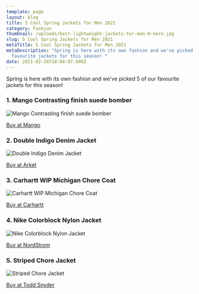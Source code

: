```yaml
---
template: page
layout: blog
title: 5 Cool Spring Jackets for Men 2021
category: Fashion
thumbnail: /uploads/best-lightweight-jackets-for-men-0-hero.jpg
slug: 5 Cool Spring Jackets for Men 2021
metaTitle: 5 Cool Spring Jackets for Men 2021
metaDescription: "Spring is here with its own fashion and we've picked 5 of our
  favourite jackets for this season! "
date: 2021-02-26T18:04:07.696Z
---
```

Spring is here with its own fashion and we've picked 5 of our favourite jackets for this season!

### 1. Mango Contrasting finish suede bomber

![Mango Contrasting finish suede bomber](/uploads/67034384_96.webp "Mango Contrasting finish suede bomber")

<a href="<https://shop.mango.com/gb/men/jackets-field-jackets/contrasting-finish-suede-bomber_67034384.html?utm_medium=affiliate&utm_source=tv2R4u9rImY&utm_campaign=Linkshare_UK&ranMID=36057&ranEAID=tv2R4u9rImY&ranSiteID=tv2R4u9rImY-O0.QeWQg9AIIEY6hzFbwvQ>" class="buyButton">Buy at Mango</a>

### 2. Double Indigo Denim Jacket

![Double Indigo Denim Jacket](/uploads/app006prod.webp "Double Indigo Denim Jacket")

<a href="<https://www.arket.com/en_gbp/men/jackets-coats/product.double-indigo-denim-jacket-blue.0721478001.html>[](https://shop.mango.com/gb/men/jackets-field-jackets/contrasting-finish-suede-bomber_67034384.html?utm_medium=affiliate&utm_source=tv2R4u9rImY&utm_campaign=Linkshare_UK&ranMID=36057&ranEAID=tv2R4u9rImY&ranSiteID=tv2R4u9rImY-O0.QeWQg9AIIEY6hzFbwvQ)" class="buyButton">Buy at Arket</a>

### 3. Carhartt WIP Michigan Chore Coat

![Carhartt WIP Michigan Chore Coat](/uploads/michigan_denim_chore_coat_spring.jpg "Carhartt WIP Michigan Chore Coat")

<a href="[](https://www.arket.com/en_gbp/men/jackets-coats/product.double-indigo-denim-jacket-blue.0721478001.html)<https://www.grailed.com/listings/18630046-carhartt-wip-nwt-carhartt-wip-detroit-jacket-denim-blue-stone-washed-l>" class="buyButton">Buy at Carhartt</a>

### 4. Nike Colorblock Nylon Jacket

![Nike Colorblock Nylon Jacket](/uploads/1579793751-nike-colorblock-nylon-jacket-1579793746.jpg "Nike Colorblock Nylon Jacket")

[](https://www.nordstrom.com/s/nike-colorblock-nylon-jacket/5281050?siteid=tv2R4u9rImY-jnJcPHJKmSmm0QPkYgduvg&utm_source=rakuten&utm_medium=affiliate&utm_campaign=tv2R4u9rImY&utm_content=1&utm_term=773552&utm_channel=low_nd_affiliates&sp_source=rakuten&sp_campaign=tv2R4u9rImY)<a href="[](https://www.arket.com/en_gbp/men/jackets-coats/product.double-indigo-denim-jacket-blue.0721478001.html)[](https://www.grailed.com/listings/18630046-carhartt-wip-nwt-carhartt-wip-detroit-jacket-denim-blue-stone-washed-l)<https://www.nordstrom.com/s/nike-colorblock-nylon-jacket/5281050?siteid=tv2R4u9rImY-jnJcPHJKmSmm0QPkYgduvg&utm_source=rakuten&utm_medium=affiliate&utm_campaign=tv2R4u9rImY&utm_content=1&utm_term=773552&utm_channel=low_nd_affiliates&sp_source=rakuten&sp_campaign=tv2R4u9rImY>" class="buyButton">Buy at NordStrom</a>

### 5. Striped Chore Jacket

![Striped Chore Jacket](/uploads/191004_holiday_resort_of_scrub_ou1618506_2349_r_2000x.jpg "Striped Chore Jacket")

[](https://www.nordstrom.com/s/nike-colorblock-nylon-jacket/5281050?siteid=tv2R4u9rImY-jnJcPHJKmSmm0QPkYgduvg&utm_source=rakuten&utm_medium=affiliate&utm_campaign=tv2R4u9rImY&utm_content=1&utm_term=773552&utm_channel=low_nd_affiliates&sp_source=rakuten&sp_campaign=tv2R4u9rImY)<a href="[](https://www.arket.com/en_gbp/men/jackets-coats/product.double-indigo-denim-jacket-blue.0721478001.html)[](https://www.grailed.com/listings/18630046-carhartt-wip-nwt-carhartt-wip-detroit-jacket-denim-blue-stone-washed-l)[https://www.toddsnyder.com/products/indigo-stripe-chore-jacket-navy?_pos=3&_sid=ca2e7bfb0&_ss=r&cjevent=1c4bbef4786311eb824500700a18050c&utm_source=cj&utm_content=100039162&utm_term=14001787](https://www.toddsnyder.com/products/indigo-stripe-chore-jacket-navy?_pos=3&_sid=ca2e7bfb0&_ss=r&cjevent=1c4bbef4786311eb824500700a18050c&utm_source=cj&utm_content=100039162&utm_term=14001787)[](https://www.nordstrom.com/s/nike-colorblock-nylon-jacket/5281050?siteid=tv2R4u9rImY-jnJcPHJKmSmm0QPkYgduvg&utm_source=rakuten&utm_medium=affiliate&utm_campaign=tv2R4u9rImY&utm_content=1&utm_term=773552&utm_channel=low_nd_affiliates&sp_source=rakuten&sp_campaign=tv2R4u9rImY)" class="buyButton">Buy at Todd Snyder</a>